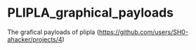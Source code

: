 # PLIPLA_graphical_payloads
The grafical payloads of plipla (https://github.com/users/SH0-ahacker/projects/4)
